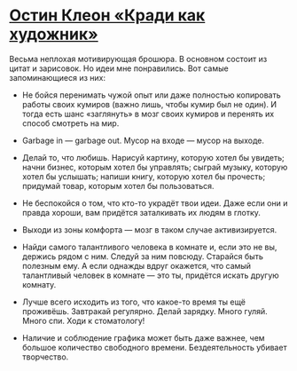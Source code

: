 # [Остин Клеон «Кради как художник»](vk.com/@ip.biblioworm-ostin-kleon-kradi-kak-hudozhnik)

Весьма неплохая мотивирующая брошюра.
В основном состоит из цитат и зарисовок.
Но идеи мне понравились.
Вот самые запоминающиеся из них:

- Не бойся перенимать чужой опыт или даже полностью копировать работы своих кумиров (важно лишь, чтобы кумир был не один).
И тогда есть шанс «заглянуть» в мозг своих кумиров и перенять их способ смотреть на мир.

- Garbage in — garbage out.
Мусор на входе — мусор на выходе.

- Делай то, что любишь.
Нарисуй картину, которую хотел бы увидеть; начни бизнес, которым хотел бы управлять; сыграй музыку, которую хотел бы услышать; напиши книгу, которую хотел бы прочесть; придумай товар, которым хотел бы пользоваться.

- Не беспокойся о том, что кто-то украдёт твои идеи.
Даже если они и правда хороши, вам придётся заталкивать их людям в глотку.

- Выходи из зоны комфорта — мозг в таком случае активизируется.

- Найди самого талантливого человека в комнате и, если это не вы, держись рядом с ним.
Следуй за ним повсюду.
Старайся быть полезным ему.
А если однажды вдруг окажется, что самый талантливый человек в комнате — это ты, придётся искать другую комнату.

- Лучше всего исходить из того, что какое-то время ты ещё проживёшь.
Завтракай регулярно.
Делай зарядку.
Много гуляй.
Много спи.
Ходи к стоматологу!

- Наличие и соблюдение графика может быть даже важнее, чем большое количество свободного времени.
Бездеятельность убивает творчество.